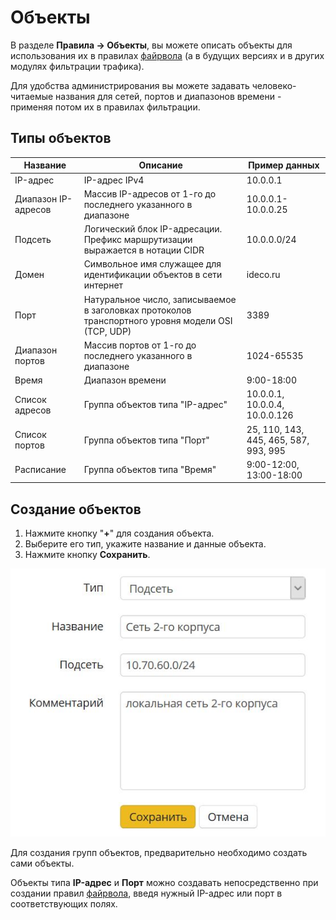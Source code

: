 # Объекты

В разделе **Правила -> Объекты**, вы можете описать объекты для использования их в правилах [файрвола](firewall.md) (а в будущих версиях и в других модулях фильтрации трафика).

Для удобства администрирования вы можете задавать человеко-читаемые названия для сетей, портов и диапазонов времени - применяя потом их в правилах фильтрации.

## Типы объектов

| Название            | Описание                                                                                           | Пример данных                         |
| ------------------- | -------------------------------------------------------------------------------------------------- | ------------------------------------- |
| IP-адрес            | IP-адрес IPv4                                                                                      | 10.0.0.1                              |
| Диапазон IP-адресов | Массив IP-адресов от 1-го до последнего указанного в диапазоне                                     | 10.0.0.1-10.0.0.25                    |
| Подсеть             | Логический блок IP-адресации. Префикс маршрутизации выражается в нотации CIDR                      | 10.0.0.0/24                           |
| Домен               | Символьное имя служащее для идентификации объектов в сети интернет                                 | ideco.ru                              |
| Порт                | Натуральное число, записываемое в заголовках протоколов транспортного уровня модели OSI (TCP, UDP) | 3389                                  |
| Диапазон портов     | Массив портов от 1-го до последнего указанного в диапазоне                                         | 1024-65535                            |
| Время               | Диапазон времени                                                                                   | 9:00-18:00                            |
| Список адресов      | Группа объектов типа "IP-адрес"                                                                    | 10.0.0.1, 10.0.0.4, 10.0.0.126        |
| Список портов       | Группа объектов типа "Порт"                                                                        | 25, 110, 143, 445, 465, 587, 993, 995 |
| Расписание          | Группа объектов типа "Время"                                                                       | 9:00-12:00, 13:00-18:00               |

## Создание объектов

1. Нажмите кнопку "**+**" для создания объекта.
2. Выберите его тип, укажите название и данные объекта. &#x20;
3. Нажмите кнопку **Сохранить**.

![](../attachments/10616835/11436044.jpg)



Для создания групп объектов, предварительно необходимо создать сами объекты.

Объекты типа **IP-адрес** и **Порт** можно создавать непосредственно при создании правил [файрвола](firewall.md), введя нужный IP-адрес или порт в соответствующих полях.

